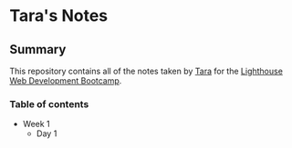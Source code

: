 # Tara's Notes

## Summary

This repository contains all of the notes taken by [Tara](https://github.com/Tnguyen3110) for the [Lighthouse Web Development Bootcamp](https://www.lighthouselabs.ca/).

### Table of contents

* Week 1
    * Day 1